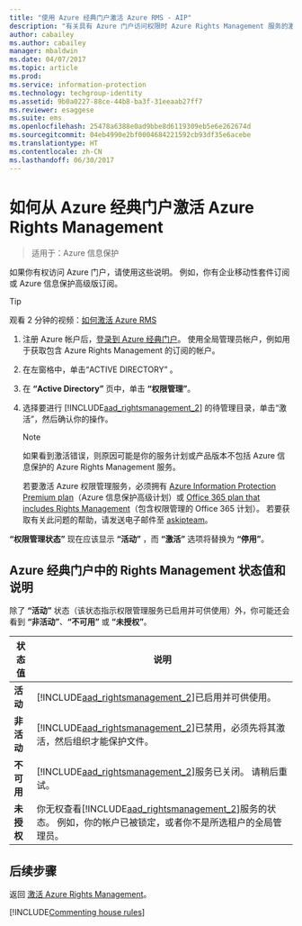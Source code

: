 ```yaml
---
title: "使用 Azure 经典门户激活 Azure RMS - AIP"
description: "有关具有 Azure 门户访问权限时 Azure Rights Management 服务的激活说明。 例如，你有企业移动性套件订阅或 Azure 信息保护高级版订阅。"
author: cabailey
ms.author: cabailey
manager: mbaldwin
ms.date: 04/07/2017
ms.topic: article
ms.prod: 
ms.service: information-protection
ms.technology: techgroup-identity
ms.assetid: 9b0a0227-88ce-44b8-ba3f-31eeaab27ff7
ms.reviewer: esaggese
ms.suite: ems
ms.openlocfilehash: 25478a6388e0ad9bbe8d6119309eb5e6e262674d
ms.sourcegitcommit: 04eb4990e2bf0004684221592cb93df35e6acebe
ms.translationtype: HT
ms.contentlocale: zh-CN
ms.lasthandoff: 06/30/2017
---
```

# <a name="how-to-activate-azure-rights-management-from-the-azure-classic-portal"></a>如何从 Azure 经典门户激活 Azure Rights Management

>适用于：Azure 信息保护


如果你有权访问 Azure 门户，请使用这些说明。 例如，你有企业移动性套件订阅或 Azure 信息保护高级版订阅。

> [!TIP]
> 观看 2 分钟的视频：[如何激活 Azure RMS](https://channel9.msdn.com/series/pit-stop-enterprise-mobility-suite/activate-azure-rms)

1.  注册 Azure 帐户后，[登录到 Azure 经典门户](http://go.microsoft.com/fwlink/p/?LinkID=275081)。 使用全局管理员帐户，例如用于获取包含 Azure Rights Management 的订阅的帐户。

2.  在左窗格中，单击“ACTIVE DIRECTORY” 。

3.  在 **“Active Directory”** 页中，单击 **“权限管理”**。

4.  选择要进行 [!INCLUDE[aad_rightsmanagement_2](../includes/aad_rightsmanagement_2_md.md)] 的待管理目录，单击“激活”，然后确认你的操作。

    > [!NOTE]
    >如果看到激活错误，则原因可能是你的服务计划或产品版本不包括 Azure 信息保护的 Azure Rights Management 服务。
    >
    >若要激活 Azure 权限管理服务，必须拥有 [Azure Information Protection Premium plan](https://www.microsoft.com/cloud-platform/azure-information-protection-pricing)（Azure 信息保护高级计划）或 [Office 365 plan that includes Rights Management](http://download.microsoft.com/download/E/C/F/ECF42E71-4EC0-48FF-AA00-577AC14D5B5C/Azure_Information_Protection_licensing_datasheet_EN-US.pdf)（包含权限管理的 Office 365 计划）。 若要获取有关此问题的帮助，请发送电子邮件至 [askipteam](mailto:askipteam?subject=I%20cannot%20activate%20RMS)。


**“权限管理状态”** 现在应该显示 **“活动”** ，而 **“激活”** 选项将替换为 **“停用”**。

## <a name="rights-management-status-values-and-descriptions-in-the-azure-classic-portal"></a>Azure 经典门户中的 Rights Management 状态值和说明
除了 **“活动”** 状态（该状态指示权限管理服务已启用并可供使用）外，你可能还会看到 **“非活动”**、**“不可用”** 或 **“未授权”**。

|状态值|说明|
|----------------|---------------|
|**活动**|[!INCLUDE[aad_rightsmanagement_2](../includes/aad_rightsmanagement_2_md.md)]已启用并可供使用。|
|**非活动**|[!INCLUDE[aad_rightsmanagement_2](../includes/aad_rightsmanagement_2_md.md)]已禁用，必须先将其激活，然后组织才能保护文件。|
|**不可用**|[!INCLUDE[aad_rightsmanagement_2](../includes/aad_rightsmanagement_2_md.md)]服务已关闭。 请稍后重试。|
|**未授权**|你无权查看[!INCLUDE[aad_rightsmanagement_2](../includes/aad_rightsmanagement_2_md.md)]服务的状态。 例如，你的帐户已被锁定，或者你不是所选租户的全局管理员。|

## <a name="next-steps"></a>后续步骤
返回 [激活 Azure Rights Management](activate-service.md)。

[!INCLUDE[Commenting house rules](../includes/houserules.md)]